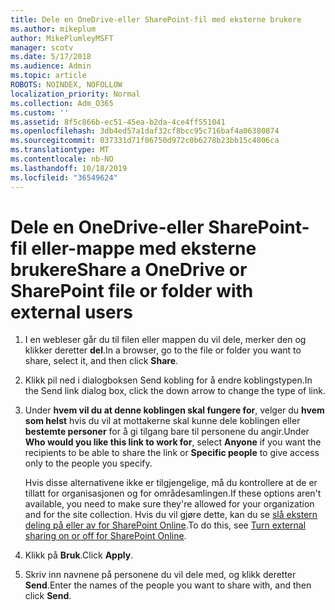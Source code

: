```yaml
---
title: Dele en OneDrive-eller SharePoint-fil med eksterne brukere
ms.author: mikeplum
author: MikePlumleyMSFT
manager: scotv
ms.date: 5/17/2018
ms.audience: Admin
ms.topic: article
ROBOTS: NOINDEX, NOFOLLOW
localization_priority: Normal
ms.collection: Adm_O365
ms.custom: ''
ms.assetid: 8f5c866b-ec51-45ea-b2da-4ce4ff551041
ms.openlocfilehash: 3db4ed57a1daf32cf8bcc95c716baf4a06380874
ms.sourcegitcommit: 037331d71f06750d972c0b6278b23bb15c4806ca
ms.translationtype: MT
ms.contentlocale: nb-NO
ms.lasthandoff: 10/18/2019
ms.locfileid: "36549624"
---
```

# <a name="share-a-onedrive-or-sharepoint-file-or-folder-with-external-users"></a><span data-ttu-id="a60f4-102">Dele en OneDrive-eller SharePoint-fil eller-mappe med eksterne brukere</span><span class="sxs-lookup"><span data-stu-id="a60f4-102">Share a OneDrive or SharePoint file or folder with external users</span></span>

1. <span data-ttu-id="a60f4-103">I en webleser går du til filen eller mappen du vil dele, merker den og klikker deretter **del**.</span><span class="sxs-lookup"><span data-stu-id="a60f4-103">In a browser, go to the file or folder you want to share, select it, and then click **Share**.</span></span>
    
2. <span data-ttu-id="a60f4-104">Klikk pil ned i dialogboksen Send kobling for å endre koblingstypen.</span><span class="sxs-lookup"><span data-stu-id="a60f4-104">In the Send link dialog box, click the down arrow to change the type of link.</span></span>
    
3. <span data-ttu-id="a60f4-105">Under **hvem vil du at denne koblingen skal fungere for**, velger du **hvem som helst** hvis du vil at mottakerne skal kunne dele koblingen eller **bestemte personer** for å gi tilgang bare til personene du angir.</span><span class="sxs-lookup"><span data-stu-id="a60f4-105">Under **Who would you like this link to work for**, select **Anyone** if you want the recipients to be able to share the link or **Specific people** to give access only to the people you specify.</span></span> 
    
    <span data-ttu-id="a60f4-106">Hvis disse alternativene ikke er tilgjengelige, må du kontrollere at de er tillatt for organisasjonen og for områdesamlingen.</span><span class="sxs-lookup"><span data-stu-id="a60f4-106">If these options aren't available, you need to make sure they're allowed for your organization and for the site collection.</span></span> <span data-ttu-id="a60f4-107">Hvis du vil gjøre dette, kan du se [slå ekstern deling på eller av for SharePoint Online](https://go.microsoft.com/fwlink/?linkid=866426).</span><span class="sxs-lookup"><span data-stu-id="a60f4-107">To do this, see [Turn external sharing on or off for SharePoint Online](https://go.microsoft.com/fwlink/?linkid=866426).</span></span>
    
4. <span data-ttu-id="a60f4-108">Klikk på **Bruk**.</span><span class="sxs-lookup"><span data-stu-id="a60f4-108">Click **Apply**.</span></span>
    
5. <span data-ttu-id="a60f4-109">Skriv inn navnene på personene du vil dele med, og klikk deretter **Send**.</span><span class="sxs-lookup"><span data-stu-id="a60f4-109">Enter the names of the people you want to share with, and then click **Send**.</span></span>
    


